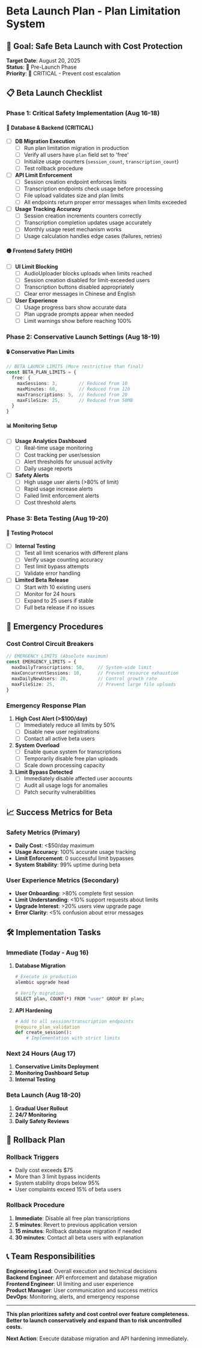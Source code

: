 # Beta Launch Plan - Plan Limitation System
## 🎯 Goal: Safe Beta Launch with Cost Protection

**Target Date**: August 20, 2025  
**Status**: 🚧 Pre-Launch Phase  
**Priority**: 🔴 CRITICAL - Prevent cost escalation

## 📋 Beta Launch Checklist

### **Phase 1: Critical Safety Implementation (Aug 16-18)**

#### 🔴 Database & Backend (CRITICAL)
- [ ] **DB Migration Execution**
  - [ ] Run plan limitation migration in production
  - [ ] Verify all users have `plan` field set to 'free'
  - [ ] Initialize usage counters (`session_count`, `transcription_count`)
  - [ ] Test rollback procedure

- [ ] **API Limit Enforcement**
  - [ ] Session creation endpoint enforces limits
  - [ ] Transcription endpoints check usage before processing  
  - [ ] File upload validates size and plan limits
  - [ ] All endpoints return proper error messages when limits exceeded

- [ ] **Usage Tracking Accuracy**
  - [ ] Session creation increments counters correctly
  - [ ] Transcription completion updates usage accurately
  - [ ] Monthly usage reset mechanism works
  - [ ] Usage calculation handles edge cases (failures, retries)

#### 🟡 Frontend Safety (HIGH)
- [ ] **UI Limit Blocking**
  - [ ] AudioUploader blocks uploads when limits reached
  - [ ] Session creation disabled for limit-exceeded users
  - [ ] Transcription buttons disabled appropriately
  - [ ] Clear error messages in Chinese and English

- [ ] **User Experience**
  - [ ] Usage progress bars show accurate data
  - [ ] Plan upgrade prompts appear when needed
  - [ ] Limit warnings show before reaching 100%

### **Phase 2: Conservative Launch Settings (Aug 18-19)**

#### 🔒 Conservative Plan Limits
```typescript
// BETA LAUNCH LIMITS (More restrictive than final)
const BETA_PLAN_LIMITS = {
  free: {
    maxSessions: 3,        // Reduced from 10
    maxMinutes: 60,        // Reduced from 120  
    maxTranscriptions: 5,  // Reduced from 20
    maxFileSize: 25,       // Reduced from 50MB
  }
}
```

#### 📊 Monitoring Setup
- [ ] **Usage Analytics Dashboard**
  - [ ] Real-time usage monitoring
  - [ ] Cost tracking per user/session
  - [ ] Alert thresholds for unusual activity
  - [ ] Daily usage reports

- [ ] **Safety Alerts**
  - [ ] High usage user alerts (>80% of limit)
  - [ ] Rapid usage increase alerts
  - [ ] Failed limit enforcement alerts
  - [ ] Cost threshold alerts

### **Phase 3: Beta Testing (Aug 19-20)**

#### 🧪 Testing Protocol
- [ ] **Internal Testing**
  - [ ] Test all limit scenarios with different plans
  - [ ] Verify usage counting accuracy
  - [ ] Test limit bypass attempts
  - [ ] Validate error handling

- [ ] **Limited Beta Release**
  - [ ] Start with 10 existing users
  - [ ] Monitor for 24 hours
  - [ ] Expand to 25 users if stable
  - [ ] Full beta release if no issues

## 🚨 Emergency Procedures

### **Cost Control Circuit Breakers**
```typescript
// EMERGENCY LIMITS (Absolute maximum)
const EMERGENCY_LIMITS = {
  maxDailyTranscriptions: 50,     // System-wide limit
  maxConcurrentSessions: 10,      // Prevent resource exhaustion  
  maxDailyNewUsers: 20,           // Control growth rate
  maxFileSize: 25,                // Prevent large file uploads
}
```

### **Emergency Response Plan**
1. **High Cost Alert (>$100/day)**
   - [ ] Immediately reduce all limits by 50%
   - [ ] Disable new user registrations
   - [ ] Contact all active beta users

2. **System Overload**
   - [ ] Enable queue system for transcriptions
   - [ ] Temporarily disable free plan uploads
   - [ ] Scale down processing capacity

3. **Limit Bypass Detected**
   - [ ] Immediately disable affected user accounts
   - [ ] Audit all usage logs for anomalies
   - [ ] Patch security vulnerabilities

## 📈 Success Metrics for Beta

### **Safety Metrics (Primary)**
- **Daily Cost**: <$50/day maximum
- **Usage Accuracy**: 100% accurate usage tracking
- **Limit Enforcement**: 0 successful limit bypasses
- **System Stability**: 99% uptime during beta

### **User Experience Metrics (Secondary)**  
- **User Onboarding**: >80% complete first session
- **Limit Understanding**: <10% support requests about limits
- **Upgrade Interest**: >20% users view upgrade page
- **Error Clarity**: <5% confusion about error messages

## 🛠️ Implementation Tasks

### **Immediate (Today - Aug 16)**
1. **Database Migration**
   ```bash
   # Execute in production
   alembic upgrade head
   
   # Verify migration
   SELECT plan, COUNT(*) FROM "user" GROUP BY plan;
   ```

2. **API Hardening**
   ```python
   # Add to all session/transcription endpoints
   @require_plan_validation
   def create_session():
       # Implementation with strict limits
   ```

### **Next 24 Hours (Aug 17)**
1. **Conservative Limits Deployment**
2. **Monitoring Dashboard Setup**  
3. **Internal Testing**

### **Beta Launch (Aug 18-20)**
1. **Gradual User Rollout**
2. **24/7 Monitoring**
3. **Daily Safety Reviews**

## 🔄 Rollback Plan

### **Rollback Triggers**
- Daily cost exceeds $75
- More than 3 limit bypass incidents  
- System stability drops below 95%
- User complaints exceed 15% of beta users

### **Rollback Procedure**
1. **Immediate**: Disable all free plan transcriptions
2. **5 minutes**: Revert to previous application version
3. **15 minutes**: Rollback database migration if needed
4. **30 minutes**: Contact all beta users with explanation

## 📞 Team Responsibilities

**Engineering Lead**: Overall execution and technical decisions  
**Backend Engineer**: API enforcement and database migration  
**Frontend Engineer**: UI limiting and user experience  
**Product Manager**: User communication and success metrics  
**DevOps**: Monitoring, alerts, and emergency response  

---

**This plan prioritizes safety and cost control over feature completeness. Better to launch conservatively and expand than to risk uncontrolled costs.**

**Next Action**: Execute database migration and API hardening immediately.